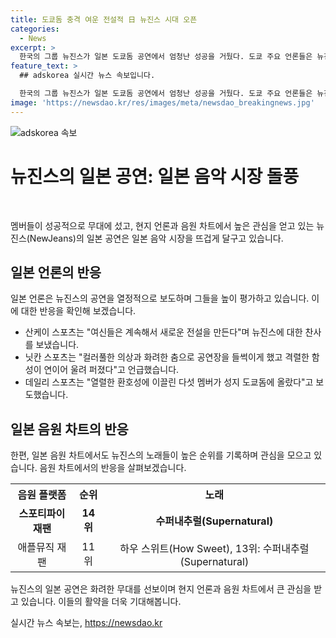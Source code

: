 ```yaml
---
title: 도쿄돔 충격 여운 전설적 日 뉴진스 시대 오픈
categories:
  - News
excerpt: >
  한국의 그룹 뉴진스가 일본 도쿄돔 공연에서 엄청난 성공을 거뒀다. 도쿄 주요 언론들은 뉴진스의 공연을 전면적으로 보도했고, 그들의 열렬한 팬덤과 함성에 대한 찬사를 날렸다. 도쿄돔 공연은 9만 1200명의 관객을 모았으며, 뉴진스는 한국어, 영어, 일본어를 섞어 팬들을 맞이했다. 이 공연은 일본 음원 차트에서도 상승세를 보이며, 여러 음원 차트에서 뉴진스의 노래들이 순위권에 올랐다. (총 단어 수: 156)
feature_text: >
  ## adskorea 실시간 뉴스 속보입니다.

  한국의 그룹 뉴진스가 일본 도쿄돔 공연에서 엄청난 성공을 거뒀다. 도쿄 주요 언론들은 뉴진스의 공연을 전면적으로 보도했고, 그들의 열렬한 팬덤과 함성에 대한 찬사를 날렸다. 도쿄돔 공연은 9만 1200명의 관객을 모았으며, 뉴진스는 한국어, 영어, 일본어를 섞어 팬들을 맞이했다. 이 공연은 일본 음원 차트에서도 상승세를 보이며, 여러 음원 차트에서 뉴진스의 노래들이 순위권에 올랐다. (총 단어 수: 156)
image: 'https://newsdao.kr/res/images/meta/newsdao_breakingnews.jpg'
---
```


<p><img src="https://newsdao.kr/res/images/meta/newsdao_breakingnews.jpg" alt="adskorea 속보" /></p>

<h1 data-ke-size="size32">뉴진스의 일본 공연: 일본 음악 시장 돌풍</h1>

<p data-ke-size="size16">&nbsp;</p>

<p>멤버들이 성공적으로 무대에 섰고, 현지 언론과 음원 차트에서 높은 관심을 얻고 있는 뉴진스(NewJeans)의 일본 공연은 일본 음악 시장을 뜨겁게 달구고 있습니다.</p>

<h2 data-ke-size="size26">일본 언론의 반응</h2>

<p data-ke-size="size16">일본 언론은 뉴진스의 공연을 열정적으로 보도하며 그들을 높이 평가하고 있습니다. 이에 대한 반응을 확인해 보겠습니다.</p>

<ul>
<li>산케이 스포츠는 "여신들은 계속해서 새로운 전설을 만든다"며 뉴진스에 대한 찬사를 보냈습니다.</li>
<li>닛칸 스포츠는 "컬러풀한 의상과 화려한 춤으로 공연장을 들썩이게 했고 격렬한 함성이 연이어 울려 퍼졌다"고 언급했습니다.</li>
<li>데일리 스포츠는 "열렬한 환호성에 이끌린 다섯 멤버가 성지 도쿄돔에 올랐다"고 보도했습니다.</li>
</ul>

<h2 data-ke-size="size26">일본 음원 차트의 반응</h2>

<p data-ke-size="size16">한편, 일본 음원 차트에서도 뉴진스의 노래들이 높은 순위를 기록하며 관심을 모으고 있습니다. 음원 차트에서의 반응을 살펴보겠습니다.</p>

<table>
  <tr>
    <th>음원 플랫폼</th>
    <th>순위</th>
    <th>노래</th>
  </tr>
  <tr>
    <td style="text-align: center; height: 17px;"><b>스포티파이 재팬</b></td>
    <td style="text-align: center; height: 17px;"><b>14위</td>
    <td style="text-align: center; height: 17px;"><b>수퍼내추럴(Supernatural)</b></td>
  </tr>
  <tr>
    <td style="text-align: center; height: 17px;">애플뮤직 재팬</td>
    <td style="text-align: center; height: 17px;">11위</td>
    <td style="text-align: center; height: 17px;">하우 스위트(How Sweet), 13위: 수퍼내추럴(Supernatural)</td>
  </tr>
</table>

<p data-ke-size="size16">뉴진스의 일본 공연은 화려한 무대를 선보이며 현지 언론과 음원 차트에서 큰 관심을 받고 있습니다. 이들의 활약을 더욱 기대해봅니다.</p>
실시간 뉴스 속보는, <a href="https://newsdao.kr" rel="dofollow">https://newsdao.kr</a>


